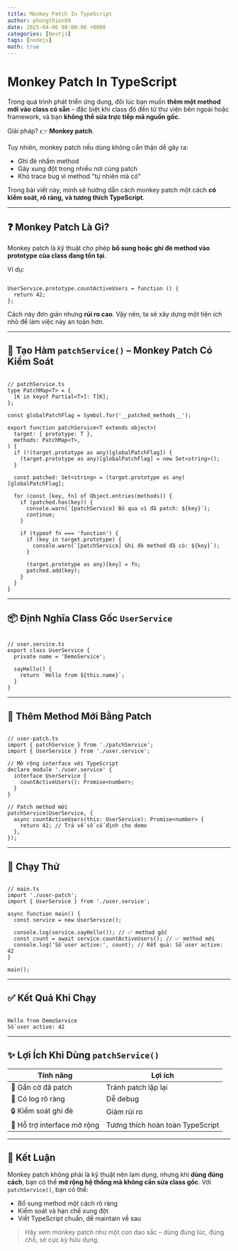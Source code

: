 ```yaml
---
title: Monkey Patch In TypeScript
author: phongthien99
date: 2025-04-06 00:00:00 +0800
categories: [Nestjs]
tags: [nodejs]
math: true
---
```

# Monkey Patch In TypeScript

Trong quá trình phát triển ứng dụng, đôi lúc bạn muốn **thêm một method mới vào class có sẵn** – đặc biệt khi class đó đến từ thư viện bên ngoài hoặc framework, và bạn **không thể sửa trực tiếp mã nguồn gốc**.

Giải pháp? 👉 **Monkey patch**.

Tuy nhiên, monkey patch nếu dùng không cẩn thận dễ gây ra:

- Ghi đè nhầm method
- Gây xung đột trong nhiều nơi cùng patch
- Khó trace bug vì method "tự nhiên mà có"

Trong bài viết này, mình sẽ hướng dẫn cách monkey patch một cách **có kiểm soát, rõ ràng, và tương thích TypeScript**.

---

## ❓ Monkey Patch Là Gì?

Monkey patch là kỹ thuật cho phép **bổ sung hoặc ghi đè method vào prototype của class đang tồn tại**.

Ví dụ:

```

UserService.prototype.countActiveUsers = function () {
  return 42;
};

```

Cách này đơn giản nhưng **rủi ro cao**. Vậy nên, ta sẽ xây dựng một tiện ích nhỏ để làm việc này an toàn hơn.

---

## 🧱 Tạo Hàm `patchService()` – Monkey Patch Có Kiểm Soát

```

// patchService.ts
type PatchMap<T> = {
  [K in keyof Partial<T>]: T[K];
};

const globalPatchFlag = Symbol.for('__patched_methods__');

export function patchService<T extends object>(
  target: { prototype: T },
  methods: PatchMap<T>,
) {
  if (!(target.prototype as any)[globalPatchFlag]) {
    (target.prototype as any)[globalPatchFlag] = new Set<string>();
  }

  const patched: Set<string> = (target.prototype as any)[globalPatchFlag];

  for (const [key, fn] of Object.entries(methods)) {
    if (patched.has(key)) {
      console.warn(`[patchService] Bỏ qua vì đã patch: ${key}`);
      continue;
    }

    if (typeof fn === 'function') {
      if (key in target.prototype) {
        console.warn(`[patchService] Ghi đè method đã có: ${key}`);
      }

      (target.prototype as any)[key] = fn;
      patched.add(key);
    }
  }
}

```

---

## 📦 Định Nghĩa Class Gốc `UserService`

```

// user.service.ts
export class UserService {
  private name = 'DemoService';

  sayHello() {
    return `Hello from ${this.name}`;
  }
}

```

---

## 🔧 Thêm Method Mới Bằng Patch

```

// user-patch.ts
import { patchService } from './patchService';
import { UserService } from './user.service';

// Mở rộng interface với TypeScript
declare module './user.service' {
  interface UserService {
    countActiveUsers(): Promise<number>;
  }
}

// Patch method mới
patchService(UserService, {
  async countActiveUsers(this: UserService): Promise<number> {
    return 42; // Trả về số cố định cho demo
  },
});

```

---

## 🚀 Chạy Thử

```

// main.ts
import './user-patch';
import { UserService } from './user.service';

async function main() {
  const service = new UserService();

  console.log(service.sayHello()); // ✅ method gốc
  const count = await service.countActiveUsers(); // ✅ method mới
  console.log('Số user active:', count); // Kết quả: Số user active: 42
}

main();

```

---

## ✅ Kết Quả Khi Chạy

```

Hello from DemoService
Số user active: 42

```

---

## ✨ Lợi Ích Khi Dùng `patchService()`

| Tính năng | Lợi ích |
| --- | --- |
| 🧠 Gắn cờ đã patch | Tránh patch lặp lại |
| 🧾 Có log rõ ràng | Dễ debug |
| 🔒 Kiểm soát ghi đè | Giảm rủi ro |
| 🧩 Hỗ trợ interface mở rộng | Tương thích hoàn toàn TypeScript |

---

## 📌 Kết Luận

Monkey patch không phải là kỹ thuật nên lạm dụng, nhưng khi **dùng đúng cách**, bạn có thể **mở rộng hệ thống mà không cần sửa class gốc**. Với `patchService()`, bạn có thể:

- Bổ sung method một cách rõ ràng
- Kiểm soát và hạn chế xung đột
- Viết TypeScript chuẩn, dễ maintain về sau

> Hãy xem monkey patch như một con dao sắc – dùng đúng lúc, đúng chỗ, sẽ cực kỳ hữu dụng.
